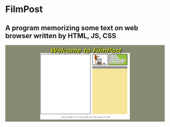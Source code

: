 # FilmPost
## A program memorizing some text on web browser written by HTML, JS, CSS

![Main](./main.png)
